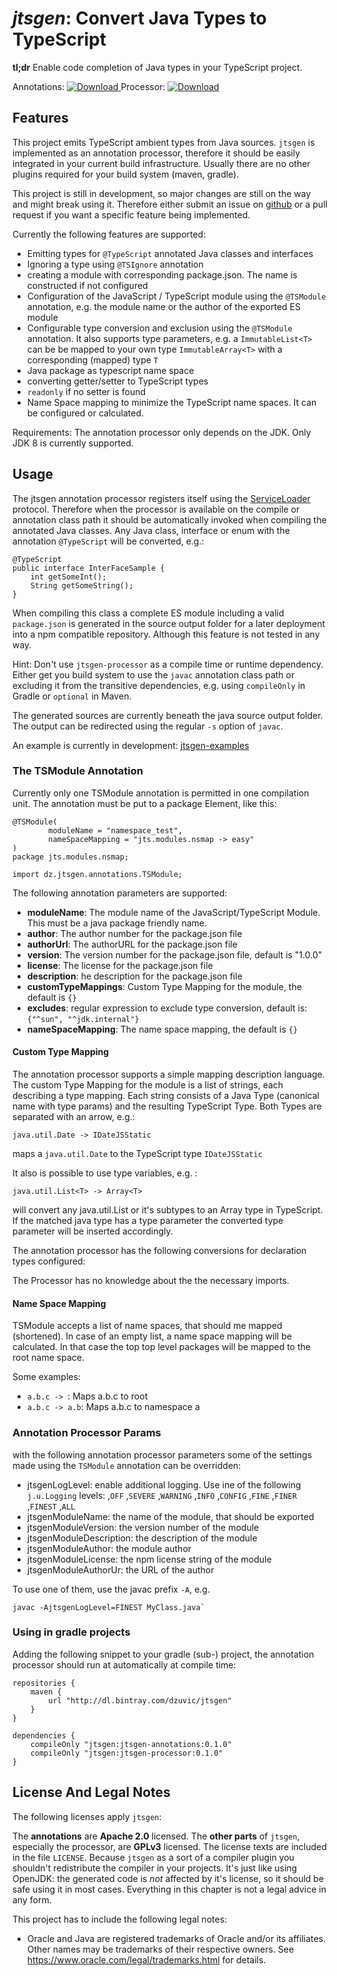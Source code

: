 # _jtsgen_: Convert Java Types to TypeScript

**tl;dr** Enable code completion of Java types in your TypeScript project.

Annotations: [ ![Download](https://api.bintray.com/packages/dzuvic/jtsgen/annotations/images/download.svg) ](https://bintray.com/dzuvic/jtsgen/annotations/_latestVersion)
 Processor: [ ![Download](https://api.bintray.com/packages/dzuvic/jtsgen/processor/images/download.svg) ](https://bintray.com/dzuvic/jtsgen/processor/_latestVersion)

## Features

This project emits TypeScript ambient types from Java sources.
`jtsgen` is implemented as an annotation processor, therefore it should be
easily integrated in your current build infrastructure. Usually there
are no other plugins required for your build system (maven, gradle). 

This project is still in development, so major changes are still on the
way and might break using it. Therefore either submit an issue on
[github](https://github.com/dzuvic/jtsgen/issues) or a pull request if
you want a specific feature being implemented.

Currently the following features are supported:

* Emitting types for `@TypeScript` annotated Java classes and interfaces
* Ignoring a type using `@TSIgnore` annotation
* creating a module with corresponding package.json. The name is constructed
  if not configured
* Configuration of the JavaScript / TypeScript module using the `@TSModule`
  annotation, e.g. the module name or the author of the exported ES module
* Configurable type conversion and exclusion using the `@TSModule`
  annotation. It also supports type parameters, e.g. a `ImmutableList<T>`
  can be be mapped to your own type `ImmutableArray<T>` with a
  corresponding (mapped) type `T`
* Java package as typescript name space
* converting getter/setter to TypeScript types
* `readonly` if no setter is found
* Name Space mapping to minimize the TypeScript name spaces. It can be
  configured or calculated.

Requirements: The annotation processor only depends on the JDK. Only JDK 8
is currently supported.

## Usage

The jtsgen annotation processor registers itself using the
[ServiceLoader](http://docs.oracle.com/javase/8/docs/api/java/util/ServiceLoader.html)
protocol. Therefore when the processor is available on the compile or
annotation class path it should be automatically invoked when compiling
the annotated Java classes. Any Java class, interface or enum with the
annotation `@TypeScript` will be converted, e.g.:

````
@TypeScript
public interface InterFaceSample {
    int getSomeInt();
    String getSomeString();
}
````

When compiling this class a complete ES module including a valid `package.json`
is generated in the source output folder for a later deployment into
a npm compatible repository. Although this feature is not tested in any way.

Hint: Don't use `jtsgen-processor` as a compile time or runtime dependency.
Either get you build system to use the `javac` annotation class path or
excluding it from the transitive dependencies, e.g. using
`compileOnly` in Gradle or `optional` in Maven.

The generated sources are currently beneath the java source output folder.
The output can be redirected using the regular `-s` option of `javac`.

An example is currently in development: [jtsgen-examples](https://github.com/dzuvic/jtsgen-example)

### The TSModule Annotation

Currently only one TSModule annotation is permitted in one compilation unit.
The annotation must be put to a package Element, like this:

```
@TSModule(
        moduleName = "namespace_test",
        nameSpaceMapping = "jts.modules.nsmap -> easy"
)
package jts.modules.nsmap;

import dz.jtsgen.annotations.TSModule;
```


The following annotation parameters are supported:

*  **moduleName**: The module name of the JavaScript/TypeScript Module. This must be a java package friendly name.
*  **author**: The author number for the package.json file
*  **authorUrl**: The authorURL for the package.json file
*  **version**: The version number for the package.json file, default is "1.0.0"
*  **license**: The license for the package.json file
*  **description**: he description for the package.json file
*  **customTypeMappings**: Custom Type Mapping for the module, the default is `{}`
*  **excludes**: regular expression to exclude type conversion, default is: `{"^sun", "^jdk.internal"}`
*  **nameSpaceMapping**: The name space mapping, the default is `{}`



#### Custom Type Mapping

The annotation processor supports a simple mapping description language.
The custom Type Mapping for the module is  a list of strings, each
describing a type mapping. Each string consists of a Java Type (canonical
name with type params) and the resulting TypeScript Type. Both Types are
separated with an arrow, e.g.:

    java.util.Date -> IDateJSStatic

maps a `java.util.Date` to the TypeScript type `IDateJSStatic`

It also is possible to use type variables, e.g. :

    java.util.List<T> -> Array<T>


will convert any java.util.List or it's subtypes to an Array type in
TypeScript. If the matched java type has a type parameter the converted
type parameter will be inserted accordingly.

The annotation processor has the following conversions for declaration
types configured:


The Processor has no knowledge about the the necessary imports.


#### Name Space Mapping

TSModule accepts a list of name spaces, that should me mapped (shortened).
In case of an empty list, a name space mapping will be calculated. In
that case the top top level packages will be mapped to the root name space.

Some examples:

* `a.b.c -> `: Maps a.b.c to root
* `a.b.c -> a.b`: Maps a.b.c to namespace a


### Annotation Processor Params

with the following annotation processor parameters some of the settings
made using the `TSModule` annotation can be overridden:

* jtsgenLogLevel: enable additional logging. Use ine of the following
  `j.u.Logging` levels: ,`OFF` ,`SEVERE` ,`WARNING` ,`INFO` ,`CONFIG`
  ,`FINE` ,`FINER` ,`FINEST` ,`ALL`
* jtsgenModuleName: the name of the module, that should be exported
* jtsgenModuleVersion: the version number of the module
* jtsgenModuleDescription: the description of the module
* jtsgenModuleAuthor: the module author
* jtsgenModuleLicense: the npm license string of the module
* jtsgenModuleAuthorUr: the URL of the author

To use one of them, use the javac prefix `-A`, e.g.

    javac -AjtsgenLogLevel=FINEST MyClass.java`



### Using in gradle projects

Adding the following snippet to your gradle (sub-) project, the annotation
processor should run at automatically at compile time:

````
repositories {
    maven {
        url "http://dl.bintray.com/dzuvic/jtsgen"
    }
}

dependencies {
    compileOnly "jtsgen:jtsgen-annotations:0.1.0"
    compileOnly "jtsgen:jtsgen-processor:0.1.0"
}
````


## License And Legal Notes

The following licenses apply `jtsgen`:

The **annotations** are **Apache 2.0** licensed. The **other parts** of `jtsgen`,
especially the processor, are **GPLv3** licensed. The license texts are
included in the file `LICENSE`. Because `jtsgen` as a sort of a compiler
plugin you shouldn't redistribute the compiler in your projects. It's
just like using OpenJDK: the generated code is *not* affected by
it's license, so it should be safe using it in most cases. Everything in
this chapter is not a legal advice in any form.

This project has to include the following legal notes:

* Oracle and Java are registered trademarks of Oracle and/or its affiliates.
  Other names may be trademarks of their respective owners. See
  https://www.oracle.com/legal/trademarks.html for details.

